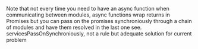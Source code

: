 Note that not every time you need to have an async function when communicating between modules,
async functions wrap returns in Promises but you can pass on the promises synchroniously through a chain of modules
and have them resolved in the last one 
see. servicesPassOnSynchroniously, not a rule but adequate solution for current problem 